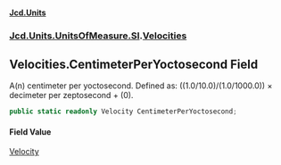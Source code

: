 #### [Jcd.Units](index.md 'index')
### [Jcd.Units.UnitsOfMeasure.SI](Jcd.Units.UnitsOfMeasure.SI.md 'Jcd.Units.UnitsOfMeasure.SI').[Velocities](Velocities.md 'Jcd.Units.UnitsOfMeasure.SI.Velocities')

## Velocities.CentimeterPerYoctosecond Field

A(n) centimeter per yoctosecond. Defined as: ((1.0/10.0)/(1.0/1000.0)) × decimeter per zeptosecond + (0).

```csharp
public static readonly Velocity CentimeterPerYoctosecond;
```

#### Field Value
[Velocity](Velocity.md 'Jcd.Units.UnitTypes.Velocity')